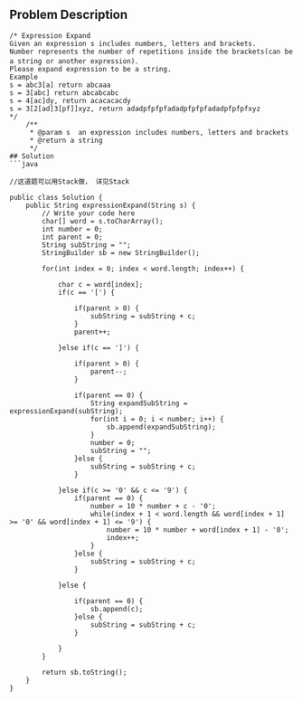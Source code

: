 ## Problem Description
```
/* Expression Expand
Given an expression s includes numbers, letters and brackets.
Number represents the number of repetitions inside the brackets(can be a string or another expression)．
Please expand expression to be a string.
Example
s = abc3[a] return abcaaa
s = 3[abc] return abcabcabc
s = 4[ac]dy, return acacacacdy
s = 3[2[ad]3[pf]]xyz, return adadpfpfpfadadpfpfpfadadpfpfpfxyz
*/
    /**
     * @param s  an expression includes numbers, letters and brackets
     * @return a string
     */
## Solution
```java

//这道题可以用Stack做， 详见Stack

public class Solution {
    public String expressionExpand(String s) {
        // Write your code here
        char[] word = s.toCharArray();
        int number = 0;
        int parent = 0;
        String subString = "";
        StringBuilder sb = new StringBuilder();
        
        for(int index = 0; index < word.length; index++) {
            
            char c = word[index];
            if(c == '[') {
                
                if(parent > 0) {
                    subString = subString + c;
                }
                parent++;
                
            }else if(c == ']') {
                
                if(parent > 0) {
                    parent--;
                }
                
                if(parent == 0) {
                    String expandSubString = expressionExpand(subString);
                    for(int i = 0; i < number; i++) {
                        sb.append(expandSubString);
                    }
                    number = 0;
                    subString = "";
                }else {
                    subString = subString + c;
                }
                
            }else if(c >= '0' && c <= '9') {
                if(parent == 0) {
                    number = 10 * number + c - '0';
                    while(index + 1 < word.length && word[index + 1] >= '0' && word[index + 1] <= '9') {
                        number = 10 * number + word[index + 1] - '0';
                        index++;
                    }
                }else {
                    subString = subString + c;
                }
                
            }else {
                
                if(parent == 0) {
                    sb.append(c);
                }else {
                    subString = subString + c;
                }
                
            }
        }
        
        return sb.toString();
    }
}